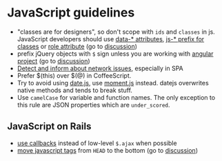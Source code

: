 # JavaScript guidelines

* "classes are for designers", so don't scope with `ids` and `classes` in js. JavaScript developers should use [data-* attributes](http://roytomeij.com/2012/dont-use-class-names-to-find-HTML-elements-with-JS.html), [js-* prefix for classes](http://coderwall.com/p/qktuzw) or [role attribute](https://github.com/kossnocorp/role) (go to [discussion](https://github.com/monterail/rules/pull/4))
* prefix jQuery objects with `$` sign unless you are working with [angular project](http://angularjs.org/) (go to [discussion](https://github.com/monterail/rules/pull/10))
* [Detect and inform about network issues](http://html5demos.com/offline-events#view-source), especially in SPA
* Prefer $(this) over $(@) in CoffeeScript.
* Try to avoid using [date.js](http://www.datejs.com/), use [moment.js](http://momentjs.com/) instead. datejs overwrites native methods and tends to break stuff.
* Use `camelCase` for variable and function names. The only exception to this rule are JSON properties which are `under_scored`.

## JavaScript on Rails

* [use callbacks](https://gist.github.com/3019231) instead of low-level `$.ajax` when possible
* [move javascript tags](https://github.com/rails/rails/pull/7888) from `HEAD` to the bottom (go to [discussion](https://github.com/monterail/rules/pull/2))
